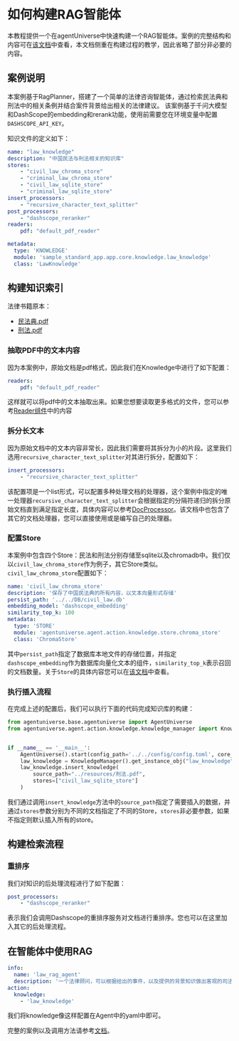 # 如何构建RAG智能体

本教程提供一个在agentUniverse中快速构建一个RAG智能体。案例的完整结构和内容可在[该文档](../样例文档/法律咨询案例.md)中查看，本文档侧重在构建过程的教学，因此省略了部分非必要的内容。

## 案例说明
本案例基于RagPlanner，搭建了一个简单的法律咨询智能体，通过检索民法典和刑法中的相关条例并结合案件背景给出相关的法律建议。
该案例基于千问大模型和DashScope的embedding和rerank功能，使用前需要您在环境变量中配置`DASHSCOPE_API_KEY`。

知识文件的定义如下：
```yaml
name: "law_knowledge"
description: "中国民法与刑法相关的知识库"
stores:
    - "civil_law_chroma_store"
    - "criminal_law_chroma_store"
    - "civil_law_sqlite_store"
    - "criminal_law_sqlite_store"
insert_processors:
    - "recursive_character_text_splitter"
post_processors:
    - "dashscope_reranker"
readers:
    pdf: "default_pdf_reader"

metadata:
  type: 'KNOWLEDGE'
  module: 'sample_standard_app.app.core.knowledge.law_knowledge'
  class: 'LawKnowledge'
```

## 构建知识索引

法律书籍原本：
- [民法典.pdf](../../../../sample_standard_app/app/resources/民法典.pdf)
- [刑法.pdf](../../../../sample_standard_app/app/resources/刑法.pdf)

### 抽取PDF中的文本内容
因为本案例中，原始文档是pdf格式，因此我们在Knowledge中进行了如下配置：
```yaml
readers:
    pdf: "default_pdf_reader"
```
这样就可以将pdf中的文本抽取出来。如果您想要读取更多格式的文件，您可以参考[Reader组件](../In-Depth_Guides/原理介绍/知识/Reader.md)中的内容

### 拆分长文本
因为原始文档中的文本内容非常长，因此我们需要将其拆分为小的片段。这里我们选用`recursive_character_text_splitter`对其进行拆分，配置如下：
```yaml
insert_processors:
    - "recursive_character_text_splitter"
```
该配置项是一个list形式，可以配置多种处理文档的处理器，这个案例中指定的唯一处理器`recursive_character_text_splitter`会根据指定的分隔符递归的拆分原始文档直到满足指定长度，具体内容可以参考[DocProcessor](../In-Depth_Guides/原理介绍/知识/DocProcessor.md)。该文档中也包含了其它的文档处理器，您可以直接使用或是编写自己的处理器。

### 配置Store
本案例中包含四个Store：民法和刑法分别存储至sqlite以及chromadb中。我们仅以`civil_law_chroma_store`作为例子，其它Store类似。  
`civil_law_chroma_store`配置如下：
```yaml
name: 'civil_law_chroma_store'
description: '保存了中国民法典的所有内容，以文本向量形式存储'
persist_path: '../../DB/civil_law.db'
embedding_model: 'dashscope_embedding'
similarity_top_k: 100
metadata:
  type: 'STORE'
  module: 'agentuniverse.agent.action.knowledge.store.chroma_store'
  class: 'ChromaStore'
```

其中`persist_path`指定了数据库本地文件的存储位置，并指定`dashscope_embedding`作为数据库向量化文本的组件，`similarity_top_k`表示召回的文档数量。关于`Store`的具体内容您可以在[该文档](../In-Depth_Guides/原理介绍/知识/Store.md)中查看。

### 执行插入流程
在完成上述的配置后，我们可以执行下面的代码完成知识库的构建：
```python
from agentuniverse.base.agentuniverse import AgentUniverse
from agentuniverse.agent.action.knowledge.knowledge_manager import KnowledgeManager


if __name__ == '__main__':
    AgentUniverse().start(config_path='../../config/config.toml', core_mode=True)
    law_knowledge = KnowledgeManager().get_instance_obj("law_knowledge")
    law_knowledge.insert_knowledge(
        source_path="../resources/刑法.pdf",
        stores=["civil_law_sqlite_store"]
    )
```
我们通过调用`insert_knowledge`方法中的`source_path`指定了需要插入的数据，并通过`stores`参数分别为不同的文档指定了不同的Store，`stores`非必要参数，如果不指定则默认插入所有的store。


## 构建检索流程

### 重排序
我们对知识的后处理流程进行了如下配置：
```yaml
post_processors:
    - "dashscope_reranker"
```
表示我们会调用Dashscope的重排序服务对文档进行重排序。您也可以在这里加入其它的后处理流程。

## 在智能体中使用RAG

```yaml
info:
  name: 'law_rag_agent'
  description: '一个法律顾问，可以根据给出的事件，以及提供的背景知识做出客观的司法判断'
action:
  knowledge:
    - 'law_knowledge'
```
我们将knowledge像这样配置在Agent中的yaml中即可。

完整的案例以及调用方法请参考[文档](../样例文档/法律咨询案例.md)。